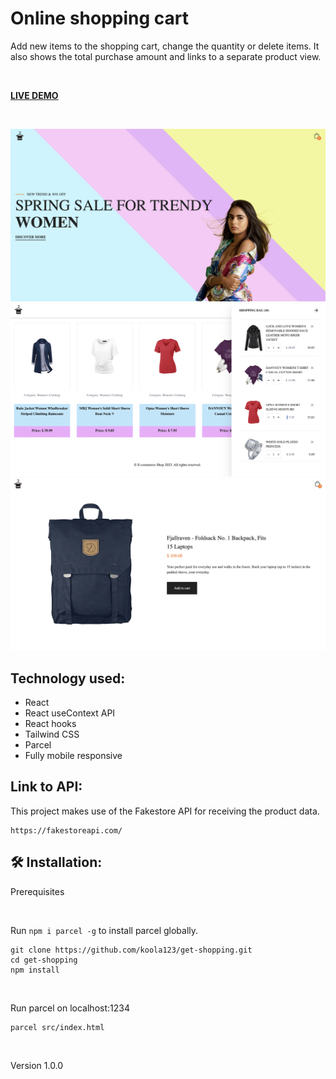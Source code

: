 # Online shopping cart

Add new items to the shopping cart, change the quantity or delete items. It also shows the total purchase amount and links to a separate product view.

<br>

<strong>[LIVE DEMO](https://get-shopping.netlify.app/)</strong>

<br>
<p align-right>
<img src="src/img/get-shopping1.png" with="150px"/>
<img src="src/img/get-shopping2.png" with="150px"/>
<img src="src/img/get-shopping3.png" with="150px"/>
</p>

## Technology used:
- React
- React useContext API
- React hooks
- Tailwind CSS
- Parcel
- Fully mobile responsive

## Link to API:
This project makes use of the Fakestore API for receiving the product data.
``` 
https://fakestoreapi.com/ 
```

## 🛠 Installation: 

Prerequisites

<br>

Run `npm i parcel -g` to install parcel globally.

```
git clone https://github.com/koola123/get-shopping.git
cd get-shopping
npm install
```
<br>

Run parcel on localhost:1234
```
parcel src/index.html
```

<br>

Version 1.0.0



